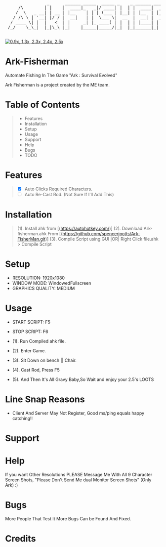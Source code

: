 
 <pre>
                _      ______ _____  _____ _    _ ______ _____  __  __          _   _ 
     /\        | |    |  ____|_   _|/ ____| |  | |  ____|  __ \|  \/  |   /\   | \ | |
    /  \   _ __| | __ | |__    | | | (___ | |__| | |__  | |__) | \  / |  /  \  |  \| |
   / /\ \ | '__| |/ / |  __|   | |  \___ \|  __  |  __| |  _  /| |\/| | / /\ \ | . ` |
  / ____ \| |  |   <  | |     _| |_ ____) | |  | | |____| | \ \| |  | |/ ____ \| |\  |
 /_/    \_\_|  |_|\_\ |_|    |_____|_____/|_|  |_|______|_|  \_\_|  |_/_/    \_\_| \_|
                                                                                      
</pre>                                                                                
[![0.9x, 1.3x, 2.3x, 2.4x, 2.5x](https://img.youtube.com/vi/iqwziy8T3Us/0.jpg)](https://www.youtube.com/watch?v=iqwziy8T3Us&feature=youtu.be)                                                                                      
                                                                                     
# Ark-Fisherman
Automate Fishing In The Game "Ark : Survival Evolved"

Ark Fisherman is a project created by the ME team.

# Table of Contents
> - Features
> - Installation
> - Setup
> - Usage
> - Support
> - Help
> - Bugs
> - TODO

# Features
> - [x] Auto Clicks Required Characters.
> - [ ] Auto Re-Cast Rod. (Not Sure If I'll Add This)

# Installation
>  (1). Install ahk from [(https://autohotkey.com/)]
>  (2). Download Ark-fisherman.ahk From [(https://github.com/spencerjpotts/Ark-FisherMan.git)]
>  (3). Compile Script using GUI |OR| Right Click file.ahk > Compile Script 

# Setup
 - RESOLUTION: 1920x1080
 - WINDOW MODE: WindowedFullscreen
 - GRAPHICS QUALITY: MEDIUM

# Usage
- START SCRIPT: F5
- STOP SCRIPT: F6

 - (1). Run Compiled ahk file.
 - (2). Enter Game.
 - (3). Sit Down on bench || Chair.
 - (4). Cast Rod, Press F5
 - (5). And Then It's All Gravy Baby,So Wait and enjoy your 2.5's LOOTS

# Line Snap Reasons
 - Client And Server May Not Register, Good ms/ping equals happy catching!!

# Support

# Help
If you want Other Resolutions PLEASE Message Me With All 9 Character Screen Shots, "Please Don't Send Me dual Monitor Screen Shots" (Only Ark) :)

# Bugs
More People That Test It More Bugs Can be Found And Fixed.

# Credits
